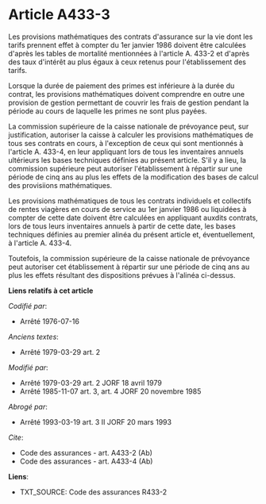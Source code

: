 # Article A433-3

Les provisions mathématiques des contrats d'assurance sur la vie dont les tarifs prennent effet à compter du 1er janvier 1986
doivent être calculées d'après les tables de mortalité mentionnées à l'article A. 433-2 et d'après des taux d'intérêt au plus
égaux à ceux retenus pour l'établissement des tarifs.

Lorsque la durée de paiement des primes est inférieure à la durée du contrat, les provisions mathématiques doivent comprendre
en outre une provision de gestion permettant de couvrir les frais de gestion pendant la période au cours de laquelle les
primes ne sont plus payées.

La commission supérieure de la caisse nationale de prévoyance peut, sur justification, autoriser la caisse à calculer les
provisions mathématiques de tous ses contrats en cours, à l'exception de ceux qui sont mentionnés à l'article A. 433-4, en
leur appliquant lors de tous les inventaires annuels ultérieurs les bases techniques définies au présent article. S'il y a
lieu, la commission supérieure peut autoriser l'établissement à répartir sur une période de cinq ans au plus les effets de la
modification des bases de calcul des provisiions mathématiques.

Les provisions mathématiques de tous les contrats individuels et collectifs de rentes viagères en cours de service au 1er
janvier 1986 ou liquidées à compter de cette date doivent être calculées en appliquant auxdits contrats, lors de tous leurs
inventaires annuels à partir de cette date, les bases techniques définies au premier alinéa du présent article et,
éventuellement, à l'article A. 433-4.

Toutefois, la commission supérieure de la caisse nationale de prévoyance peut autoriser cet établissement à répartir sur une
période de cinq ans au plus les effets résultant des dispositions prévues à l'alinéa ci-dessus.

**Liens relatifs à cet article**

_Codifié par_:

  - Arrêté 1976-07-16

_Anciens textes_:

  - Arrêté 1979-03-29 art. 2

_Modifié par_:

  - Arrêté 1979-03-29 art. 2 JORF 18 avril 1979
  - Arrêté 1985-11-07 art. 3, art. 4 JORF 20 novembre 1985

_Abrogé par_:

  - Arrêté 1993-03-19 art. 3 II JORF 20 mars 1993

_Cite_:

  - Code des assurances - art. A433-2 (Ab)
  - Code des assurances - art. A433-4 (Ab)

**Liens**:

  - TXT_SOURCE: Code des assurances R433-2
